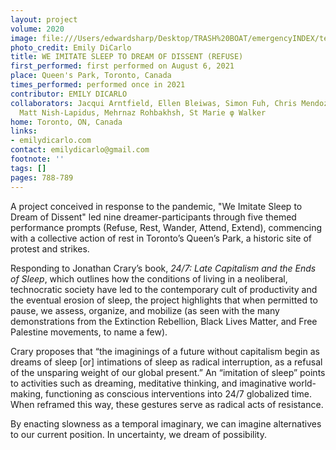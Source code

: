 ```yaml
---
layout: project
volume: 2020
image: file:///Users/edwardsharp/Desktop/TRASH%20BOAT/emergencyINDEX/ten_plus/guts/Links/1664578469773_Emergency_Index_Emily_DiCarlo_we_imitate_sleep_to_dream_of_dissent_bw.tif
photo_credit: Emily DiCarlo
title: WE IMITATE SLEEP TO DREAM OF DISSENT (REFUSE)
first_performed: first performed on August 6, 2021
place: Queen's Park, Toronto, Canada
times_performed: performed once in 2021
contributor: EMILY DICARLO
collaborators: Jacqui Arntfield, Ellen Bleiwas, Simon Fuh, Chris Mendoza, Dana Prieto,
  Matt Nish-Lapidus, Mehrnaz Rohbakhsh, St Marie φ Walker
home: Toronto, ON, Canada
links:
- emilydicarlo.com
contact: emilydicarlo@gmail.com
footnote: ''
tags: []
pages: 788-789
---
```

A project conceived in response to the pandemic, "We Imitate Sleep to Dream of Dissent" led nine dreamer-participants through five themed performance prompts (Refuse, Rest, Wander, Attend, Extend), commencing with a collective action of rest in Toronto’s Queen’s Park, a historic site of protest and strikes.

Responding to Jonathan Crary’s book, *24/7: Late Capitalism and the Ends of Sleep*, which outlines how the conditions of living in a neoliberal, technocratic society have led to the contemporary cult of productivity and the eventual erosion of sleep, the project highlights that when permitted to pause, we assess, organize, and mobilize (as seen with the many demonstrations from the Extinction Rebellion, Black Lives Matter, and Free Palestine movements, to name a few).

Crary proposes that “the imaginings of a future without capitalism begin as dreams of sleep [or] intimations of sleep as radical interruption, as a refusal of the unsparing weight of our global present.”  An “imitation of sleep” points to activities such as dreaming, meditative thinking, and imaginative world-making, functioning as conscious interventions into 24/7 globalized time. When reframed this way, these gestures serve as radical acts of resistance.

By enacting slowness as a temporal imaginary, we can imagine alternatives to our current position. In uncertainty, we dream of possibility.